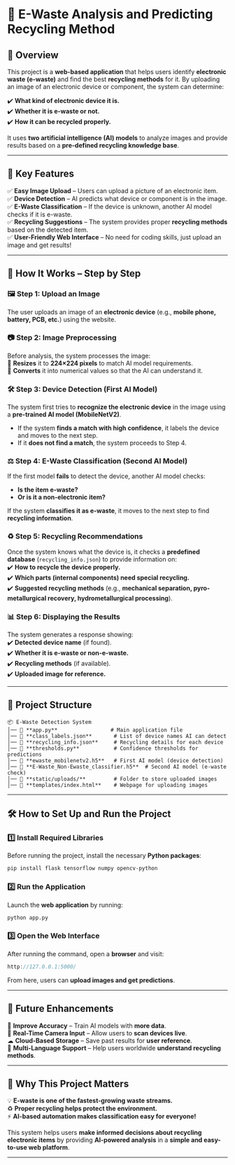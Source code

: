 # **📢 E-Waste Analysis and Predicting Recycling Method**  

## **📌 Overview**  
This project is a **web-based application** that helps users identify **electronic waste (e-waste)** and find the best **recycling methods** for it. By uploading an image of an electronic device or component, the system can determine:  

✔️ **What kind of electronic device it is.**  
✔️ **Whether it is e-waste or not.**  
✔️ **How it can be recycled properly.**  

It uses **two artificial intelligence (AI) models** to analyze images and provide results based on a **pre-defined recycling knowledge base**.  

---  

## **🔹 Key Features**  
✅ **Easy Image Upload** – Users can upload a picture of an electronic item.  
✅ **Device Detection** – AI predicts what device or component is in the image.  
✅ **E-Waste Classification** – If the device is unknown, another AI model checks if it is e-waste.  
✅ **Recycling Suggestions** – The system provides proper **recycling methods** based on the detected item.  
✅ **User-Friendly Web Interface** – No need for coding skills, just upload an image and get results!  

---  

## **📍 How It Works – Step by Step**  

### **🖼️ Step 1: Upload an Image**  
The user uploads an image of an **electronic device** (e.g., **mobile phone, battery, PCB, etc.**) using the website.  

### **📷 Step 2: Image Preprocessing**  
Before analysis, the system processes the image:  
🔹 **Resizes** it to **224×224 pixels** to match AI model requirements.  
🔹 **Converts** it into numerical values so that the AI can understand it.  

### **🛠 Step 3: Device Detection (First AI Model)**  
The system first tries to **recognize the electronic device** in the image using a **pre-trained AI model (MobileNetV2)**.  
- If the system **finds a match with high confidence**, it labels the device and moves to the next step.  
- If it **does not find a match**, the system proceeds to Step 4.  

### **⚖️ Step 4: E-Waste Classification (Second AI Model)**  
If the first model **fails** to detect the device, another AI model checks:  
- **Is the item e-waste?**  
- **Or is it a non-electronic item?**  

If the system **classifies it as e-waste**, it moves to the next step to find **recycling information**.  

### **♻️ Step 5: Recycling Recommendations**  
Once the system knows what the device is, it checks a **predefined database** (`recycling_info.json`) to provide information on:  
✔️ **How to recycle the device properly.**  
✔️ **Which parts (internal components) need special recycling.**  
✔️ **Suggested recycling methods** (e.g., **mechanical separation, pyro-metallurgical recovery, hydrometallurgical processing**).  

### **📊 Step 6: Displaying the Results**  
The system generates a response showing:  
✔️ **Detected device name** (if found).  
✔️ **Whether it is e-waste or non-e-waste.**  
✔️ **Recycling methods** (if available).  
✔️ **Uploaded image for reference.**  

---  

## **📂 Project Structure**  
```
📦 E-Waste Detection System  
│── 📜 **app.py**                 # Main application file  
│── 📜 **class_labels.json**       # List of device names AI can detect  
│── 📜 **recycling_info.json**     # Recycling details for each device  
│── 📜 **thresholds.py**           # Confidence thresholds for predictions  
│── 📜 **ewaste_mobilenetv2.h5**   # First AI model (device detection)  
│── 📜 **E-Waste_Non-Ewaste_classifier.h5**  # Second AI model (e-waste check)  
│── 📂 **static/uploads/**         # Folder to store uploaded images  
│── 📂 **templates/index.html**    # Webpage for uploading images  
```  

---  

## **🛠 How to Set Up and Run the Project**  

### **1️⃣ Install Required Libraries**  
Before running the project, install the necessary **Python packages**:  
```bash
pip install flask tensorflow numpy opencv-python
```  

### **2️⃣ Run the Application**  
Launch the **web application** by running:  
```bash
python app.py
```  

### **3️⃣ Open the Web Interface**  
After running the command, open a **browser** and visit:  
```cpp
http://127.0.0.1:5000/
```  
From here, users can **upload images and get predictions**.  

---  

## **🔮 Future Enhancements**  
🚀 **Improve Accuracy** – Train AI models with **more data**.  
📸 **Real-Time Camera Input** – Allow users to **scan devices live**.  
☁ **Cloud-Based Storage** – Save past results for **user reference**.  
🔄 **Multi-Language Support** – Help users worldwide **understand recycling methods**.  

---  

## **📢 Why This Project Matters**  
💡 **E-waste is one of the fastest-growing waste streams.**  
♻ **Proper recycling helps protect the environment.**  
⚡ **AI-based automation makes classification easy for everyone!**  

This system helps users **make informed decisions about recycling electronic items** by providing **AI-powered analysis** in a **simple and easy-to-use web platform**.  

---



